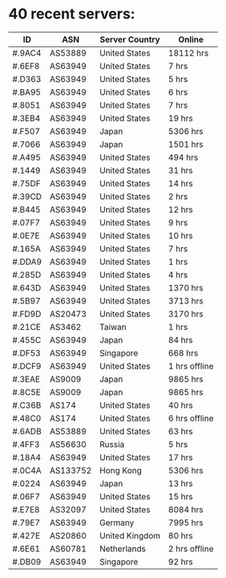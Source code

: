 # 40 recent servers:

| ID | ASN | Server Country | Online |
| ------ | ------ | ------ | ------ |
| #.9AC4 | AS53889 | United States | 18112 hrs |
| #.6EF8 | AS63949 | United States | 7 hrs |
| #.D363 | AS63949 | United States | 5 hrs |
| #.BA95 | AS63949 | United States | 6 hrs |
| #.8051 | AS63949 | United States | 7 hrs |
| #.3EB4 | AS63949 | United States | 19 hrs |
| #.F507 | AS63949 | Japan | 5306 hrs |
| #.7066 | AS63949 | Japan | 1501 hrs |
| #.A495 | AS63949 | United States | 494 hrs |
| #.1449 | AS63949 | United States | 31 hrs |
| #.75DF | AS63949 | United States | 14 hrs |
| #.39CD | AS63949 | United States | 2 hrs |
| #.B445 | AS63949 | United States | 12 hrs |
| #.07F7 | AS63949 | United States | 9 hrs |
| #.0E7E | AS63949 | United States | 10 hrs |
| #.165A | AS63949 | United States | 7 hrs |
| #.DDA9 | AS63949 | United States | 1 hrs |
| #.285D | AS63949 | United States | 4 hrs |
| #.643D | AS63949 | United States | 1370 hrs |
| #.5B97 | AS63949 | United States | 3713 hrs |
| #.FD9D | AS20473 | United States | 3170 hrs |
| #.21CE | AS3462 | Taiwan | 1 hrs |
| #.455C | AS63949 | Japan | 84 hrs |
| #.DF53 | AS63949 | Singapore | 668 hrs |
| #.DCF9 | AS63949 | United States | 1 hrs offline |
| #.3EAE | AS9009 | Japan | 9865 hrs |
| #.8C5E | AS9009 | Japan | 9865 hrs |
| #.C36B | AS174 | United States | 40 hrs |
| #.48C0 | AS174 | United States | 6 hrs offline |
| #.6ADB | AS53889 | United States | 63 hrs |
| #.4FF3 | AS56630 | Russia | 5 hrs |
| #.18A4 | AS63949 | United States | 17 hrs |
| #.0C4A | AS133752 | Hong Kong | 5306 hrs |
| #.0224 | AS63949 | Japan | 13 hrs |
| #.06F7 | AS63949 | United States | 15 hrs |
| #.E7E8 | AS32097 | United States | 8084 hrs |
| #.79E7 | AS63949 | Germany | 7995 hrs |
| #.427E | AS20860 | United Kingdom | 80 hrs |
| #.6E61 | AS60781 | Netherlands | 2 hrs offline |
| #.DB09 | AS63949 | Singapore | 92 hrs |

